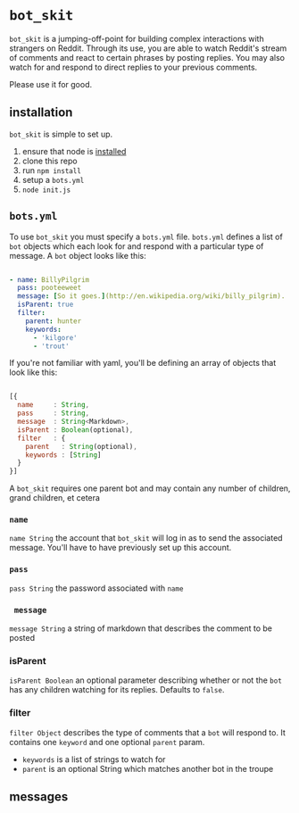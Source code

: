 # `bot_skit`

`bot_skit` is a jumping-off-point for building complex interactions with strangers on Reddit. Through its use, you are able to watch Reddit's stream of comments and react to certain phrases by posting replies.  You may also watch for and respond to direct replies to your previous comments.

Please use it for good.

## installation

`bot_skit` is simple to set up.

1. ensure that node is [installed](http://thechangelog.com/install-node-js-with-homebrew-on-os-x/)
2. clone this repo
2. run `npm install`
3. setup a `bots.yml`
4. `node init.js`

## `bots.yml`

To use `bot_skit` you must specify a `bots.yml` file. `bots.yml` defines a list of `bot` objects which each look for and respond with a particular type of message. A `bot` object looks like this:

```yaml

- name: BillyPilgrim
  pass: pooteeweet
  message: [So it goes.](http://en.wikipedia.org/wiki/billy_pilgrim).
  isParent: true
  filter:
    parent: hunter
    keywords:
      - 'kilgore'
      - 'trout'

```

If you're not familiar with yaml, you'll be defining an array of objects that look like this:

```javascript

[{
  name     : String,
  pass     : String,
  message  : String<Markdown>,
  isParent : Boolean(optional),
  filter   : {
    parent   : String(optional),
    keywords : [String]
  }
}]

```

A `bot_skit` requires one parent bot and may contain any number of children, grand children, et cetera

### `name`

`name String` the account that `bot_skit` will log in as to send the associated message. You'll have to have previously set up this account.

### `pass`

`pass String` the password associated with `name`

### ` message`

`message String` a string of markdown that describes the comment to be posted

### isParent

`isParent Boolean` an optional parameter describing whether or not the `bot` has any children watching for its replies. Defaults to `false`.

### filter

`filter Object` describes the type of comments that a `bot` will respond to. It contains one `keyword` and one optional `parent` param.

* `keywords` is a list of strings to watch for
* `parent` is an optional String which matches another bot in the troupe

## messages

